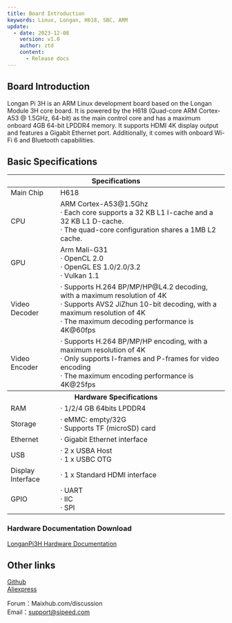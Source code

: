 ```yaml
---
title: Board Introduction
keywords: Linux, Longan, H618, SBC, ARM
update:
  - date: 2023-12-08
    version: v1.0
    author: ztd
    content:
      - Release docs
---
```


## Board Introduction
Longan Pi 3H is an ARM Linux development board based on the Longan Module 3H core board. It is powered by the H618 (Quad-core ARM Cortex-A53 @ 1.5GHz, 64-bit) as the main control core and has a maximum onboard 4GB 64-bit LPDDR4 memory. It supports HDMI 4K display output and features a Gigabit Ethernet port. Additionally, it comes with onboard Wi-Fi 6 and Bluetooth capabilities.

## Basic Specifications

<table>
<thead>
<tr>
  <th colspan=2>Specifications</th>
</tr>
</thead>
<tbody>
<tr>
  <td>Main Chip</td>
  <td>H618</td>
</tr>
<tr>
  <td>CPU </td>
  <td>ARM Cortex-A53@1.5Ghz <br>· Each core supports a 32 KB L1 I-cache and a 32 KB L1 D-cache. <br>· The quad-core configuration shares a 1MB L2 cache.</td>
</tr>
<tr>
  <td>GPU</td>
  <td>Arm Mali-G31 <br>· OpenCL 2.0<br>· OpenGL ES 1.0/2.0/3.2<br>· Vulkan 1.1</td>
</tr>
<tr>
  <td>Video Decoder</td>
  <td>· Supports H.264 BP/MP/HP@L4.2 decoding, with a maximum resolution of 4K<br>· Supports AVS2 JiZhun 10-bit decoding, with a maximum resolution of 4K <br>· The maximum decoding performance is 4K@60fps </td>
</tr>
<tr>
  <td>Video Encoder</td>
  <td>· Supports H.264 BP/MP/HP encoding, with a maximum resolution of 4K<br>· Only supports I-frames and P-frames for video encoding<br>· The maximum encoding performance is 4K@25fps </td>
</tr>
<tr>
  <th colspan=2>Hardware Specifications</th>
</tr>
<tr>
  <td>RAM</td>
  <td>· 1/2/4 GB 64bits LPDDR4<br></td>
</tr>
<tr>
  <td>Storage</td>
  <td>· eMMC: empty/32G<br>· Supports TF (microSD) card</td>
</tr>
<tr>
  <td>Ethernet</td>
  <td>· Gigabit Ethernet interface</td>
</tr>
<tr>
  <td>USB</td>
  <td>· 2 x USBA Host <br>· 1 x USBC OTG</td>
</tr>
<tr>
  <td>Display Interface</td>
  <td>· 1 x Standard HDMI interface </td>
</tr>
<tr>
  <td>GPIO</td>
  <td>· UART<br>· IIC<br>· SPI</td>
</tr>
</tbody>
</table>

### Hardware Documentation Download

[LonganPi3H Hardware Documentation](https://dl.sipeed.com/shareURL/LONGAN/LonganPi3H)

## Other links

[Github](https://github.com/sipeed/LonganPi-3H-SDK)  
[Aliexpress](https://www.aliexpress.us/item/3256806204597847.html)  

Forum：Maixhub.com/discussion  
Email：support@sipeed.com